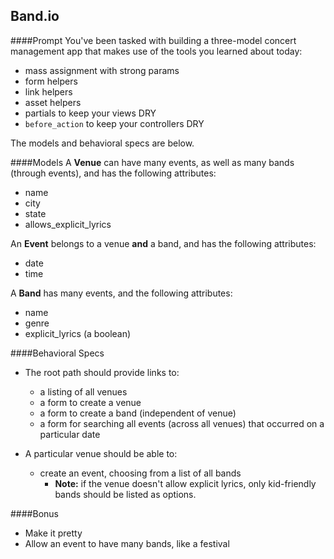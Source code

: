 ## Band.io

####Prompt
You've been tasked with building a three-model concert management app that makes use of the tools you learned about today: 
  - mass assignment with strong params
  - form helpers
  - link helpers 
  - asset helpers
  - partials to keep your views DRY
  - `before_action` to keep your controllers DRY

The models and behavioral specs are below. 

####Models
A __Venue__ can have many events, as well as many bands (through events), and has the following attributes:

- name
- city
- state
- allows_explicit_lyrics

An __Event__ belongs to a venue __and__ a band, and has the following attributes:

- date
- time

A __Band__ has many events, and the following attributes:

- name
- genre
- explicit_lyrics (a boolean)

####Behavioral Specs 

- The root path should provide links to: 
  - a listing of all venues
  - a form to create a venue
  - a form to create a band (independent of venue)
  - a form for searching all events (across all venues) that occurred on a particular date

- A particular venue should be able to:
  - create an event, choosing from a list of all bands
    - __Note:__ if the venue doesn't allow explicit lyrics, only kid-friendly bands should be listed as options.

####Bonus

- Make it pretty
- Allow an event to have many bands, like a festival


